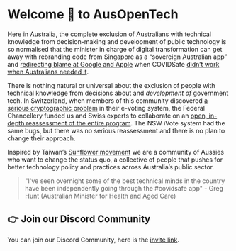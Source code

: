 # Welcome 👋 to AusOpenTech

Here in Australia, the complete exclusion of Australians with technical knowledge from decision-making and development of public technology is so normalised that the minister in charge of digital transformation can get away with rebranding code from Singapore as a “sovereign Australian app” and [redirecting blame at Google and Apple](https://www.zdnet.com/article/minister-still-blaming-covidsafe-flaws-on-apple-and-google/) when COVIDSafe [didn’t work when Australians needed it](https://ghuntley.com/covidsafe/).
 
There is nothing natural or universal about the exclusion of people with technical knowledge from decisions about and _development of_ government tech. In Switzerland, when members of this community discovered [a serious cryptographic problem](https://openprivacy.ca/assets/how-not-to-prove-your-election-outcome-preprint.pdf) in their e-voting system, the Federal Chancellery funded us and Swiss experts to collaborate on an [open, in-depth reassessment of the entire program](https://www.bk.admin.ch/bk/en/home/politische-rechte/e-voting/berichte-und-studien.html). The NSW iVote system had the same bugs, but there was no serious reassessment and there is no plan to change their approach.

Inspired by Taiwan’s [Sunflower movement](https://g0v.tw/manifesto/en/) we are a community of Aussies who want to change the status quo, a collective of people that pushes for better technology policy and practices across Australia’s public sector.

> "I've seen overnight some of the best technical minds in the country have been independently going through the #covidsafe app" - Greg Hunt (Australian Minister for Health and Aged Care)

## 👉 Join our Discord Community

You can join our Discord Community, here is the [invite link](https://discord.gg/4xr7AW5).
